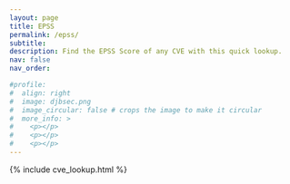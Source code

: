 ```yaml
---
layout: page
title: EPSS
permalink: /epss/
subtitle:  
description: Find the EPSS Score of any CVE with this quick lookup.
nav: false
nav_order: 

#profile:
#  align: right
#  image: djbsec.png
#  image_circular: false # crops the image to make it circular
#  more_info: >
#    <p></p>
#    <p></p>
#    <p></p>
---
```



{% include cve_lookup.html %}
